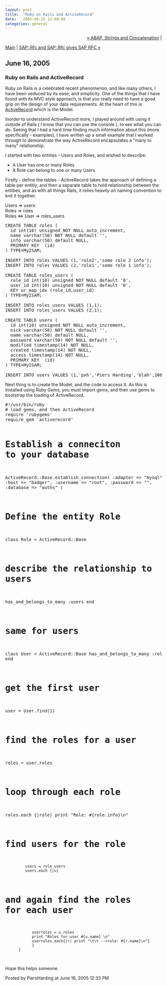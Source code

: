 ```yaml
---
layout: post
title:  "Ruby on Rails and ActiveRecord"
date:   2005-06-16 12:00:00
categories: general
---
```

<p align="right">
<a href="http://www.piersharding.com/blog/archives/2005/06/abap_strings_an.html">&laquo; ABAP, Strings and Concatenation</a> |

<a href="http://www.piersharding.com/blog/">Main</a>
| <a href="http://www.piersharding.com/blog/archives/2005/07/saprfc_and_sapr.html">SAP::Rfc and SAP::Rfc gives SAP RFC &raquo;</a>

</p>

<h2>June 16, 2005</h2>

<h3>Ruby on Rails and ActiveRecord</h3>

Ruby on Rails is a celebrated recent phenomenon, and like many others, I have been seduced by its ease, and simplicity.  One of the things that I have found with its  MVC style approach, is that you really need to have a good grip on the design of your data requirements.  At the heart of this is <a href='http://api.rubyonrails.com/' target='_blank'>ActiveRecord</a> which is the Model.

<div id="a000032more"><div id="more">
<p>
Inorder to understand ActiveRecord more, I played around with using it outside of Rails ( I know that you can use the console ), to see what you can do.  Seeing that I had a hard time finding much information about this (more specifically - examples), I have written up a small example that I worked through to demonstrate the way ActiveRecord encapsulates a "many to many" relationship.
</p>

<p>
I started with two entities - Users and Roles, and wished to describe:
<ul>
<li>A User has one or many Roles</li>
<li>A Role can belong to one or many Users</li>
</ul>
</p>
<p>
Firstly - define the tables - ActiveRecord takes the approach of defining a table per entitiy, and then a separate table to hold relationship between the entities, and as with all things Rails, it relies heavily on naming convention to knit it together.<br/>

Users => users<br/>
Roles => roles<br/>
Roles <=> User  => roles_users<br/>

<pre class='code'>
CREATE TABLE roles (
  id int(10) unsigned NOT NULL auto_increment,
  name varchar(50) NOT NULL default '',
  info varchar(50) default NULL,
  PRIMARY KEY  (id)
) TYPE=MyISAM;

INSERT INTO roles VALUES (1,'role2','some role 2 info');
INSERT INTO roles VALUES (2,'role1','some role 1 info');

CREATE TABLE roles_users (
  role_id int(10) unsigned NOT NULL default '0',
  user_id int(10) unsigned NOT NULL default '0',
  KEY ur_map_idx (role_id,user_id)
) TYPE=MyISAM;

INSERT INTO roles_users VALUES (1,1);
INSERT INTO roles_users VALUES (2,1);

CREATE TABLE users (
  id int(10) unsigned NOT NULL auto_increment,
  nick varchar(50) NOT NULL default '',
  name varchar(50) default NULL,
  password varchar(50) NOT NULL default '',
  modified timestamp(14) NOT NULL,
  created timestamp(14) NOT NULL,
  access timestamp(14) NOT NULL,
  PRIMARY KEY  (id)
) TYPE=MyISAM;

INSERT INTO users VALUES (1,'pxh','Piers Harding','blah',20050512121552,20050512121552,20050512121552);
</pre>

</p>

<p>
Next thing is to create the Model, and the code to access it.  As this is installed using Ruby Gems, you must import gems, and then use gems to bootstrap the loading of ActiveRecord.
<pre class='code'>
#!/usr/bin/ruby
# load gems, and then ActiveRecord
require 'rubygems'
require_gem 'activerecord'

# Establish a conneciton to your database
  ActiveRecord::Base.establish_connection(
      :adapter  => "mysql",
      :host     => "badger",
      :username => "root",
      :password => "",
      :database => "auths"
   )

# Define the entity Role
class Role < ActiveRecord::Base
# describe the relationship to users
  has_and_belongs_to_many :users
end

# same for users
class User < ActiveRecord::Base
  has_and_belongs_to_many :roles
end

# get the first user
user = User.find(1)

# find the roles for a user
roles = user.roles

# loop through each role
roles.each {|role|
             print "Role: #{role.info}\n"
# find users for the role
             users = role.users
             users.each {|u|
# and again find the roles for each user
                userroles = u.roles
                print "Roles for user #{u.name} \n"
                userroles.each{|r| print "\t\t -->role: #{r.name}\n"}
                }
          }

</pre>
</p>

<p>
Hope this helps someone.
</p>
</div></div>

<p class="posted">Posted by PiersHarding at June 16, 2005 12:33 PM</p>





